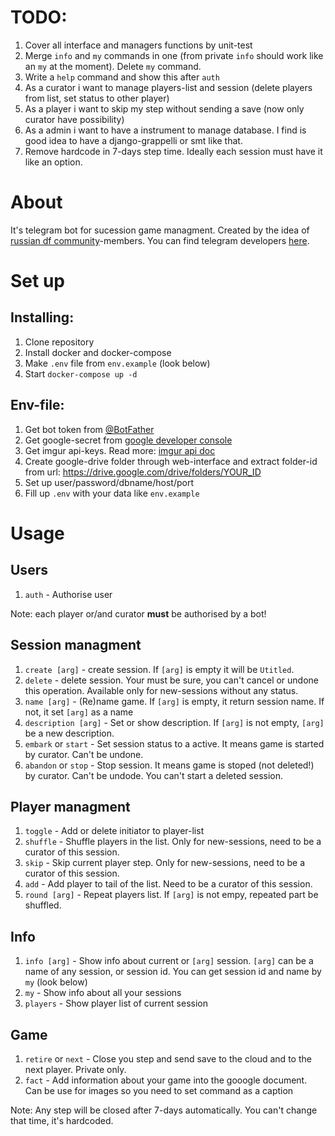 # TODO:
1. Cover all interface and managers functions by unit-test
2. Merge `info` and `my` commands in one (from private `info` should work like an `my` at the moment). Delete `my` command.
3. Write a `help` command and show this after `auth`
4. As a curator i want to manage players-list and session (delete players from list, set status to other player)
5. As a player i want to skip my step without sending a save (now only curator have possibility)
6. As a admin i want to have a instrument to manage database. I find is good idea to have a django-grappelli or smt like that. 
7. Remove hardcode in 7-days step time. Ideally each session must have it like an option.

# About
It's telegram bot for sucession game managment. Created by the idea of [russian df community](https://t.me/DwarfFortressRus,"DwarfFortressRus")-members. You can find telegram developers [here](https://t.me/dfbotsetup "DF Succession Bot Telegram chat").

# Set up
## Installing:
 1. Clone repository
 2. Install docker and docker-compose
 3. Make `.env` file from `env.example` (look below)
 5. Start `docker-compose up -d`

## Env-file:
1. Get bot token from [@BotFather](https://telegram.me/botfather)
2. Get google-secret from [google developer console](https://console.developers.google.com/apis/credentials "Google Creditionals")
3. Get imgur api-keys. Read more: [imgur api doc](https://apidocs.imgur.com/#authorization-and-oauth "Authorization and oauth")
4. Create google-drive folder through web-interface and extract folder-id from url: https://drive.google.com/drive/folders/YOUR_ID
5. Set up user/password/dbname/host/port
6. Fill up `.env` with your data like `env.example`

# Usage
## Users
1. `auth` - Authorise user

Note: each player or/and curator __must__ be authorised by a bot!

## Session managment
1. `create [arg]` - create session. If `[arg]` is empty it will be `Utitled`.
2. `delete` - delete session. Your must be sure, you can't cancel or undone this operation. Available only for new-sessions without any status.
3. `name [arg]` - (Re)name game. If `[arg]` is empty, it return session name. If not, it set `[arg]` as a name
4. `description [arg]` - Set or show description. If `[arg]` is not empty, `[arg]` be a new description.
5. `embark` or `start` - Set session status to a active. It means game is started by curator. Can't be undone.
6. `abandon` or `stop` - Stop session. It means game is stoped (not deleted!) by curator. Can't be undode. You can't start a deleted session.

## Player managment
1. `toggle` - Add or delete initiator to player-list
2. `shuffle` - Shuffle players in the list. Only for new-sessions, need to be a curator of this session.
3. `skip` - Skip current player step. Only for new-sessions, need to be a curator of this session.
4. `add` - Add player to tail of the list. Need to be a curator of this session.
5. `round [arg]` - Repeat players list. If `[arg]` is not empy, repeated part be shuffled.

## Info
1. `info [arg]` - Show info about current or `[arg]` session. `[arg]` can be a name of any session, or session id. You can get session id and name by `my` (look below)
2. `my` - Show info about all your sessions
3. `players` - Show player list of current session

## Game
1. `retire` or `next` - Close you step and send save to the cloud and to the next player. Private only.
2. `fact` - Add information about your game into the gooogle document. Can be use for images so you need to set command as a caption

Note: Any step will be closed after 7-days automatically. You can't change that time, it's hardcoded.
